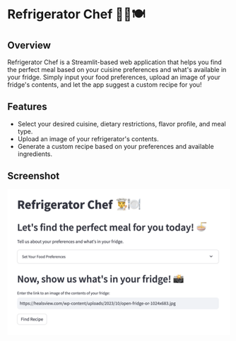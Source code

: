 # Refrigerator Chef 🧑‍🍳🍽️

## Overview
Refrigerator Chef is a Streamlit-based web application that helps you find the perfect meal based on your cuisine preferences and what's available in your fridge. Simply input your food preferences, upload an image of your fridge's contents, and let the app suggest a custom recipe for you!

## Features
- Select your desired cuisine, dietary restrictions, flavor profile, and meal type.
- Upload an image of your refrigerator's contents.
- Generate a custom recipe based on your preferences and available ingredients.

## Screenshot

![Screenshot of Refrigerator Chef](screenshot.png)
